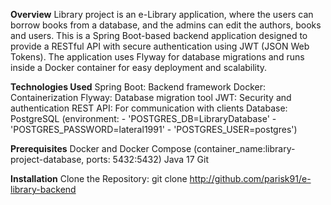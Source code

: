 **Overview**
Library project is an e-Library application, where the users can borrow books from a database, 
and the admins can edit the authors, books and users. This is a Spring Boot-based backend 
application designed to provide a RESTful API with secure authentication using JWT (JSON Web Tokens). 
The application uses Flyway for database migrations and runs inside a Docker container for easy 
deployment and scalability.

**Technologies Used**
Spring Boot: Backend framework
Docker: Containerization
Flyway: Database migration tool
JWT: Security and authentication
REST API: For communication with clients
Database: PostgreSQL (environment:
    - 'POSTGRES_DB=LibraryDatabase'
    - 'POSTGRES_PASSWORD=lateral1991'
    - 'POSTGRES_USER=postgres')

**Prerequisites**
Docker and Docker Compose (container_name:library-project-database, ports: 5432:5432)
Java 17 
Git

**Installation**
Clone the Repository: git clone http://github.com/parisk91/e-library-backend